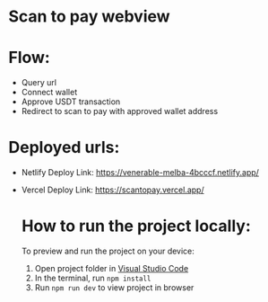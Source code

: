 # Scan to pay webview

# Flow:
- Query url
- Connect wallet
- Approve USDT transaction
- Redirect to scan to pay with approved wallet address

# Deployed urls:
- Netlify Deploy Link: https://venerable-melba-4bcccf.netlify.app/
- Vercel Deploy Link: https://scantopay.vercel.app/

  # How to run the project locally:
  To preview and run the project on your device:
  1) Open project folder in <a href="https://code.visualstudio.com/download">Visual Studio Code</a>
  2) In the terminal, run `npm install`
  3) Run `npm run dev` to view project in browser
  

